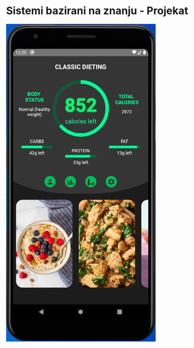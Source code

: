 # Sistemi bazirani na znanju - Projekat
![Screenshot](https://raw.githubusercontent.com/Marko131/sbnz/master/SbnzMobile/screen.png)
